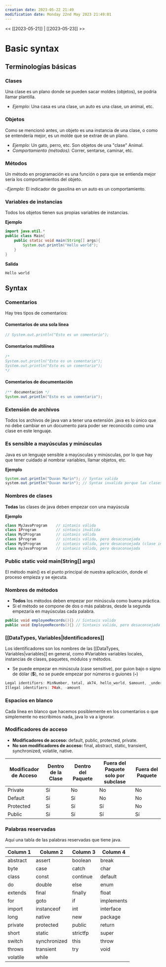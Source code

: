 ```yaml
---
creation date: 2023-05-22 21:49
modification date: Monday 22nd May 2023 21:49:01
---
```


<< [[2023-05-21]] | [[2023-05-23]] >>

# Basic syntax

## Terminologías básicas 

### Clases 

Una clase es un plano donde se pueden sacar moldes (objetos), se podría llamar plantilla.

* *Ejemplo:* Una casa es una clase, un auto es una clase, un animal, etc.

### Objetos

Como se mencionó antes, un objeto es una instancia de una clase, o como se entendería mejor, es un molde que se extrae de un plano.

- *Ejemplo:* Un gato, perro, etc. Son objetos de una "clase" Animal.
- *Comportamiento (métodos):* Correr, sentarse, caminar, etc.

### Métodos

Un método en programación es una función o para que se entienda mejor sería los comportamientos del objeto.

-*Ejemplo:* El indicador de gasolina en un auto es un comportamiento.

### Variables de instancias

Todos los objetos tienen sus propias variables de instancias.

**Ejemplo**

```java
import java.util.*
public class Main{
	public static void main(String[] args){
		System.out.println("Hello world");
	}
}
```

**Salida**

```
Hello world 
```

## Syntax

### Comentarios

Hay tres tipos de comentarios:

#### Comentarios de una sola línea

```Java
// System.out.println("Esto es un comentario");
```

#### Comentarios multilínea

```Java
/* 
System.out.println("Esto es un comentario");
System.out.println("Esto es un comentario");
*/
```

#### Comentarios de documentación

```Java
/** documentacion */
System.out.println("Esto es un comentario");
```

### Extensión de archivos

Todos los archivos de java van a tener una extensión .java es lo único que no debe cambiar en un documento para poder ser reconocido como una clase en este lenguaje.

### Es sensible a mayúsculas y minúsculas

Java es un lenguaje sensible a mayúsculas y minúsculas, por lo que hay que tener cuidado al nombrar variables, llamar objetos, etc.

**Ejemplo**

```Java
System.out.println("Duvan Marin"); // Syntax valida
system.out.println("Duvan marin"); // Syntax invalida porque las clases en general deben empezar en mayusculas, por cierto, el string en las dos lineas es distinto
```

### Nombres de clases 

**Todas** las clases de java deben empezar con una mayúscula 

**Ejemplo**

```Java
class MyJavaProgram    // sintaxis válida
class 1Program         // sintaxis inválida
class My1Program       // sintaxis válida
class $Program         // sintaxis válida, pero desaconsejada
class My$Program       // sintaxis válida, pero desaconsejada (clase interna Program dentro de la clase My)
class myJavaProgram    // sintaxis válida, pero desaconsejada
```


### Public static void main(String[] args)

El método main() es el punto principal de nuestra aplicación, donde el proceso empieza y se ejecuta.

### Nombres de métodos

- **Todos** los métodos deben empezar por minúscula como buena práctica.
- Si el método se compone de dos o más palabras, desde la segunda empezaría en mayúsculas cada palabra. 

```Java
public void employeeRecords(){} // Sintaxis valida
public void EmployeeRecords(){} // Sintaxis valida, pero desaconsejada
```

### [[DataTypes, Variables|Identificadores]]

Los identificadores son los nombres de las [[DataTypes, Variables|variables]] en general, como #Variables variables locales, instancias de clases, paquetes, módulos y métodos.

- Se puede empezar en minúscula (case sensitive), por guion bajo o signo de dólar (**$**), no se puede empezar por números o guiones (**-**)

```Java
Legal identifiers: MinNumber, total, ak74, hello_world, $amount, _under_value
Illegal identifiers: 74ak, -amount
```

### Espacios en blanco

Cada línea en blanco que hacemos posiblemente en los comentarios o que simplemente no escribimos nada, java lo va a ignorar.

### Modificadores de acceso

- **Modificadores de acceso:** default, public, protected, private.
- **No son modificadores de acceso:** final, abstract, static, transient, synchronized, volatile, native.


| Modificador de Acceso | Dentro de la Clase | Dentro del Paquete | Fuera del Paquete solo por subclase | Fuera del Paquete |
|----------------------|--------------------|--------------------|------------------------------------|-------------------|
| Private              | Sí                 | No                 | No                                 | No                |
| Default              | Sí                 | Sí                 | No                                 | No                |
| Protected            | Sí                 | Sí                 | Sí                                 | No                |
| Public               | Sí                 | Sí                 | Sí                                 | Sí                |


### Palabras reservadas

Aquí una tabla de las palabras reservadas que tiene java.

| Column 1   | Column 2   | Column 3   | Column 4   |
|------------|------------|------------|------------|
| abstract   | assert     | boolean    | break      |
| byte       | case       | catch      | char       |
| class      | const      | continue   | default    |
| do         | double     | else       | enum       |
| extends    | final      | finally    | float      |
| for        | goto       | if         | implements |
| import     | instanceof | int        | interface  |
| long       | native     | new        | package    |
| private    | protected  | public     | return     |
| short      | static     | strictfp   | super      |
| switch     | synchronized | this      | throw      |
| throws     | transient  | try        | void       |
| volatile   | while      |            |            |


